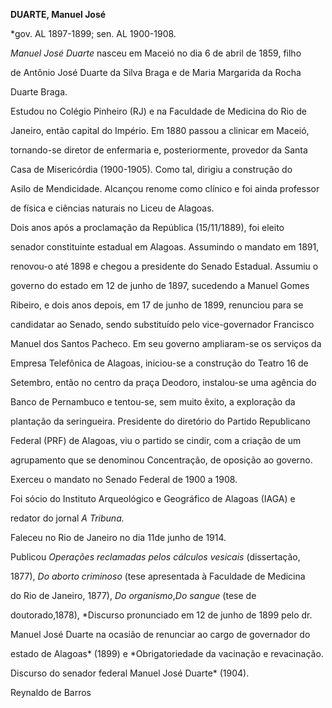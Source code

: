 **DUARTE, Manuel José**



\*gov. AL 1897-1899; sen. AL 1900-1908.



*Manuel José Duarte* nasceu em Maceió no dia 6 de abril de 1859, filho

de Antônio José Duarte da Silva Braga e de Maria Margarida da Rocha

Duarte Braga.



Estudou no Colégio Pinheiro (RJ) e na Faculdade de Medicina do Rio de

Janeiro, então capital do Império. Em 1880 passou a clinicar em Maceió,

tornando-se diretor de enfermaria e, posteriormente, provedor da Santa

Casa de Misericórdia (1900-1905). Como tal, dirigiu a construção do

Asilo de Mendicidade. Alcançou renome como clínico e foi ainda professor

de física e ciências naturais no Liceu de Alagoas.



Dois anos após a proclamação da República (15/11/1889), foi eleito

senador constituinte estadual em Alagoas. Assumindo o mandato em 1891,

renovou-o até 1898 e chegou a presidente do Senado Estadual. Assumiu o

governo do estado em 12 de junho de 1897, sucedendo a Manuel Gomes

Ribeiro, e dois anos depois, em 17 de junho de 1899, renunciou para se

candidatar ao Senado, sendo substituído pelo vice-governador Francisco

Manuel dos Santos Pacheco. Em seu governo ampliaram-se os serviços da

Empresa Telefônica de Alagoas, iniciou-se a construção do Teatro 16 de

Setembro, então no centro da praça Deodoro, instalou-se uma agência do

Banco de Pernambuco e tentou-se, sem muito êxito, a exploração da

plantação da seringueira. Presidente do diretório do Partido Republicano

Federal (PRF) de Alagoas, viu o partido se cindir, com a criação de um

agrupamento que se denominou Concentração, de oposição ao governo.



Exerceu o mandato no Senado Federal de 1900 a 1908.



Foi sócio do Instituto Arqueológico e Geográfico de Alagoas (IAGA) e

redator do jornal *A Tribuna.*



Faleceu no Rio de Janeiro no dia 11de junho de 1914.



Publicou *Operações reclamadas pelos cálculos vesicais* (dissertação,

1877), *Do aborto criminoso* (tese apresentada à Faculdade de Medicina

do Rio de Janeiro, 1877), *Do organismo*,*Do sangue* (tese de

doutorado,1878), *Discurso pronunciado em 12 de junho de 1899 pelo dr.

Manuel José Duarte na ocasião de renunciar ao cargo de governador do

estado de Alagoas* (1899) e *Obrigatoriedade da vacinação e revacinação.

Discurso do senador federal Manuel José Duarte* (1904).



Reynaldo de Barros



